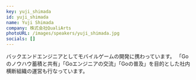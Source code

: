 ```yaml
---
key: yuji_shimada
id: yuji_shimada
name: Yuji Shimada
company: 株式会社QualiArts
photoURL: /images/speakers/yuji_shimada.jpg
socials: []
---
```

バックエンドエンジニアとしてモバイルゲームの開発に携わっています。
「Goのノウハウ蓄積と共有」「Goエンジニアの交流」「Goの普及」を目的とした社内横断組織の運営も行なっています。